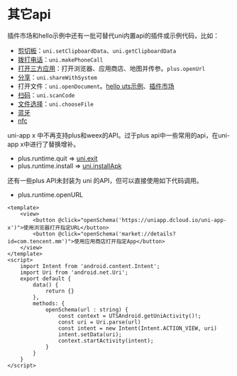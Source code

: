 # 其它api

插件市场和hello示例中还有一批可替代uni内置api的插件或示例代码，比如：
- [剪切板](https://ext.dcloud.net.cn/search?q=%E5%89%AA%E5%88%87%E6%9D%BF&orderBy=Relevance&cat1=8&cat2=81)：`uni.setClipboardData`、`uni.getClipboardData`
- [拨打电话](https://ext.dcloud.net.cn/plugin?id=15235)：`uni.makePhoneCall`
- [打开三方应用](https://gitcode.net/dcloud/hello-uni-app-x/-/blob/dev/pages/template/schema/schema.uvue)：打开浏览器、应用商店、地图并传参。`plus.openUrl`
- [分享](https://gitcode.net/dcloud/hello-uni-app-x/-/blob/dev/pages/template/share/share.uvue)：`uni.shareWithSystem`
- 打开文件：`uni.openDocument`。[hello uts示例](https://gitcode.net/dcloud/hello-uts/-/blob/dev/uni_modules/uts-nativepage/utssdk/app-android/index.uts)、[插件市场](https://ext.dcloud.net.cn/plugin?id=12731)
- [扫码](https://ext.dcloud.net.cn/search?q=%E6%89%AB%E7%A0%81&cat1=8&type=UpdatedDate)：`uni.scanCode`
- [文件选择](https://ext.dcloud.net.cn/search?q=%E6%96%87%E4%BB%B6%E9%80%89%E6%8B%A9&cat1=8&cat2=81)：`uni.chooseFile`
- [蓝牙](https://ext.dcloud.net.cn/search?q=%E8%93%9D%E7%89%99&orderBy=Relevance&cat1=8&cat2=81)
- [nfc](https://ext.dcloud.net.cn/search?q=nfc&orderBy=Relevance&cat1=8&cat2=81)

uni-app x 中不再支持plus和weex的API。过于plus api中一些常用的api，在uni-app x中进行了替换增补。
- plus.runtime.quit => [uni.exit](./exit.md)
- plus.runtime.install => [uni.installApk](./install-apk.md)
  
还有一些plus API未封装为 uni 的API，但可以直接使用如下代码调用。
- plus.runtime.openURL
```vue
<template>
	<view>
		<button @click="openSchema('https://uniapp.dcloud.io/uni-app-x')">使用浏览器打开指定URL</button>
		<button @click="openSchema('market://details?id=com.tencent.mm')">使用应用商店打开指定App</button>
	</view>
</template>
<script>
	import Intent from 'android.content.Intent';
	import Uri from 'android.net.Uri';
	export default {
		data() {
			return {}
		},
		methods: {
			openSchema(url : string) {
				const context = UTSAndroid.getUniActivity()!;
				const uri = Uri.parse(url)
				const intent = new Intent(Intent.ACTION_VIEW, uri)
				intent.setData(uri);
				context.startActivity(intent);
			}
		}
	}
</script>
```
  